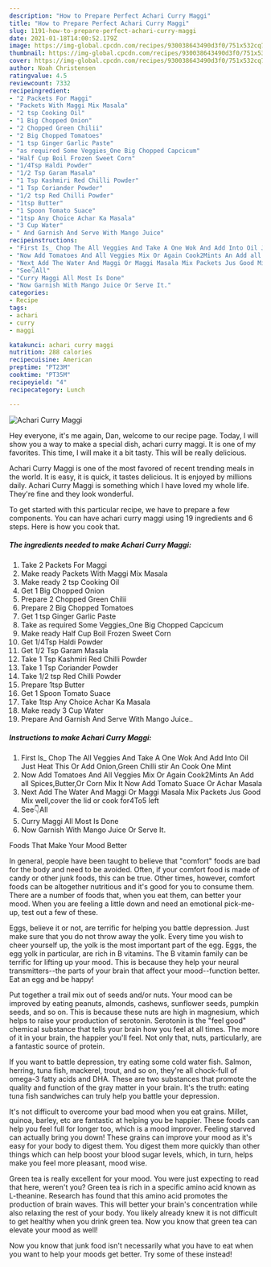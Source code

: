 ```yaml
---
description: "How to Prepare Perfect Achari Curry Maggi"
title: "How to Prepare Perfect Achari Curry Maggi"
slug: 1191-how-to-prepare-perfect-achari-curry-maggi
date: 2021-01-18T14:00:52.179Z
image: https://img-global.cpcdn.com/recipes/930038643490d3f0/751x532cq70/achari-curry-maggi-recipe-main-photo.jpg
thumbnail: https://img-global.cpcdn.com/recipes/930038643490d3f0/751x532cq70/achari-curry-maggi-recipe-main-photo.jpg
cover: https://img-global.cpcdn.com/recipes/930038643490d3f0/751x532cq70/achari-curry-maggi-recipe-main-photo.jpg
author: Noah Christensen
ratingvalue: 4.5
reviewcount: 7332
recipeingredient:
- "2 Packets For Maggi"
- "Packets With Maggi Mix Masala"
- "2 tsp Cooking Oil"
- "1 Big Chopped Onion"
- "2 Chopped Green Chilii"
- "2 Big Chopped Tomatoes"
- "1 tsp Ginger Garlic Paste"
- "as required Some Veggies_One Big Chopped Capcicum"
- "Half Cup Boil Frozen Sweet Corn"
- "1/4Tsp Haldi Powder"
- "1/2 Tsp Garam Masala"
- "1 Tsp Kashmiri Red Chilli Powder"
- "1 Tsp Coriander Powder"
- "1/2 tsp Red Chilli Powder"
- "1tsp Butter"
- "1 Spoon Tomato Suace"
- "1tsp Any Choice Achar Ka Masala"
- "3 Cup Water"
- " And Garnish And Serve With Mango Juice"
recipeinstructions:
- "First Is_ Chop The All Veggies And Take A One Wok And Add Into Oil Just Heat This Or Add Onion,Green Chilli stir An Cook One Mint"
- "Now Add Tomatoes And All Veggies Mix Or Again Cook2Mints An Add all Spices,Butter,Or Corn Mix It Now Add Tomato Suace Or Achar Masala"
- "Next Add The Water And Maggi Or Maggi Masala Mix Packets Jus Good Mix well,cover the lid or cook for4To5 left"
- "See👇All"
- "Curry Maggi All Most Is Done"
- "Now Garnish With Mango Juice Or Serve It."
categories:
- Recipe
tags:
- achari
- curry
- maggi

katakunci: achari curry maggi 
nutrition: 288 calories
recipecuisine: American
preptime: "PT23M"
cooktime: "PT35M"
recipeyield: "4"
recipecategory: Lunch

---
```



![Achari Curry Maggi](https://img-global.cpcdn.com/recipes/930038643490d3f0/751x532cq70/achari-curry-maggi-recipe-main-photo.jpg)

Hey everyone, it's me again, Dan, welcome to our recipe page. Today, I will show you a way to make a special dish, achari curry maggi. It is one of my favorites. This time, I will make it a bit tasty. This will be really delicious.



Achari Curry Maggi is one of the most favored of recent trending meals in the world. It is easy, it is quick, it tastes delicious. It is enjoyed by millions daily. Achari Curry Maggi is something which I have loved my whole life. They're fine and they look wonderful.


To get started with this particular recipe, we have to prepare a few components. You can have achari curry maggi using 19 ingredients and 6 steps. Here is how you cook that.

<!--inarticleads1-->

##### The ingredients needed to make Achari Curry Maggi:

1. Take 2 Packets For Maggi
1. Make ready Packets With Maggi Mix Masala
1. Make ready 2 tsp Cooking Oil
1. Get 1 Big Chopped Onion
1. Prepare 2 Chopped Green Chilii
1. Prepare 2 Big Chopped Tomatoes
1. Get 1 tsp Ginger Garlic Paste
1. Take as required Some Veggies_One Big Chopped Capcicum
1. Make ready Half Cup Boil Frozen Sweet Corn
1. Get 1/4Tsp Haldi Powder
1. Get 1/2 Tsp Garam Masala
1. Take 1 Tsp Kashmiri Red Chilli Powder
1. Take 1 Tsp Coriander Powder
1. Take 1/2 tsp Red Chilli Powder
1. Prepare 1tsp Butter
1. Get 1 Spoon Tomato Suace
1. Take 1tsp Any Choice Achar Ka Masala
1. Make ready 3 Cup Water
1. Prepare  And Garnish And Serve With Mango Juice..




<!--inarticleads2-->

##### Instructions to make Achari Curry Maggi:

1. First Is_ Chop The All Veggies And Take A One Wok And Add Into Oil Just Heat This Or Add Onion,Green Chilli stir An Cook One Mint
1. Now Add Tomatoes And All Veggies Mix Or Again Cook2Mints An Add all Spices,Butter,Or Corn Mix It Now Add Tomato Suace Or Achar Masala
1. Next Add The Water And Maggi Or Maggi Masala Mix Packets Jus Good Mix well,cover the lid or cook for4To5 left
1. See👇All
1. Curry Maggi All Most Is Done
1. Now Garnish With Mango Juice Or Serve It.




Foods That Make Your Mood Better


In general, people have been taught to believe that "comfort" foods are bad for the body and need to be avoided. Often, if your comfort food is made of candy or other junk foods, this can be true. Other times, however, comfort foods can be altogether nutritious and it's good for you to consume them. There are a number of foods that, when you eat them, can better your mood. When you are feeling a little down and need an emotional pick-me-up, test out a few of these.

Eggs, believe it or not, are terrific for helping you battle depression. Just make sure that you do not throw away the yolk. Every time you wish to cheer yourself up, the yolk is the most important part of the egg. Eggs, the egg yolk in particular, are rich in B vitamins. The B vitamin family can be terrific for lifting up your mood. This is because they help your neural transmitters--the parts of your brain that affect your mood--function better. Eat an egg and be happy!

Put together a trail mix out of seeds and/or nuts. Your mood can be improved by eating peanuts, almonds, cashews, sunflower seeds, pumpkin seeds, and so on. This is because these nuts are high in magnesium, which helps to raise your production of serotonin. Serotonin is the "feel good" chemical substance that tells your brain how you feel at all times. The more of it in your brain, the happier you'll feel. Not only that, nuts, particularly, are a fantastic source of protein.

If you want to battle depression, try eating some cold water fish. Salmon, herring, tuna fish, mackerel, trout, and so on, they're all chock-full of omega-3 fatty acids and DHA. These are two substances that promote the quality and function of the gray matter in your brain. It's the truth: eating tuna fish sandwiches can truly help you battle your depression. 

It's not difficult to overcome your bad mood when you eat grains. Millet, quinoa, barley, etc are fantastic at helping you be happier. These foods can help you feel full for longer too, which is a mood improver. Feeling starved can actually bring you down! These grains can improve your mood as it's easy for your body to digest them. You digest them more quickly than other things which can help boost your blood sugar levels, which, in turn, helps make you feel more pleasant, mood wise.

Green tea is really excellent for your mood. You were just expecting to read that here, weren't you? Green tea is rich in a specific amino acid known as L-theanine. Research has found that this amino acid promotes the production of brain waves. This will better your brain's concentration while also relaxing the rest of your body. You likely already knew it is not difficult to get healthy when you drink green tea. Now you know that green tea can elevate your mood as well!

Now you know that junk food isn't necessarily what you have to eat when you want to help your moods get better. Try some of these instead!

